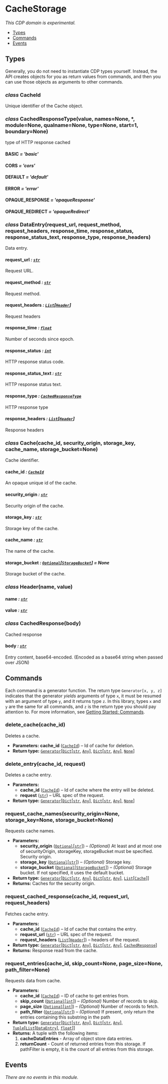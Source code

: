 # CacheStorage

*This CDP domain is experimental.*

<a id="module-nodriver.cdp.cache_storage"></a>
* [Types]()
* [Commands]()
* [Events]()

## Types

Generally, you do not need to instantiate CDP types
yourself. Instead, the API creates objects for you as return
values from commands, and then you can use those objects as
arguments to other commands.

### *class* CacheId

Unique identifier of the Cache object.

### *class* CachedResponseType(value, names=None, \*, module=None, qualname=None, type=None, start=1, boundary=None)

type of HTTP response cached

#### BASIC *= 'basic'*

#### CORS *= 'cors'*

#### DEFAULT *= 'default'*

#### ERROR *= 'error'*

#### OPAQUE_RESPONSE *= 'opaqueResponse'*

#### OPAQUE_REDIRECT *= 'opaqueRedirect'*

### *class* DataEntry(request_url, request_method, request_headers, response_time, response_status, response_status_text, response_type, response_headers)

Data entry.

#### request_url *: [`str`](https://docs.python.org/3/library/stdtypes.html#str)*

Request URL.

#### request_method *: [`str`](https://docs.python.org/3/library/stdtypes.html#str)*

Request method.

#### request_headers *: [`List`](https://docs.python.org/3/library/typing.html#typing.List)[[`Header`](#nodriver.cdp.cache_storage.Header)]*

Request headers

#### response_time *: [`float`](https://docs.python.org/3/library/functions.html#float)*

Number of seconds since epoch.

#### response_status *: [`int`](https://docs.python.org/3/library/functions.html#int)*

HTTP response status code.

#### response_status_text *: [`str`](https://docs.python.org/3/library/stdtypes.html#str)*

HTTP response status text.

#### response_type *: [`CachedResponseType`](#nodriver.cdp.cache_storage.CachedResponseType)*

HTTP response type

#### response_headers *: [`List`](https://docs.python.org/3/library/typing.html#typing.List)[[`Header`](#nodriver.cdp.cache_storage.Header)]*

Response headers

### *class* Cache(cache_id, security_origin, storage_key, cache_name, storage_bucket=None)

Cache identifier.

#### cache_id *: [`CacheId`](#nodriver.cdp.cache_storage.CacheId)*

An opaque unique id of the cache.

#### security_origin *: [`str`](https://docs.python.org/3/library/stdtypes.html#str)*

Security origin of the cache.

#### storage_key *: [`str`](https://docs.python.org/3/library/stdtypes.html#str)*

Storage key of the cache.

#### cache_name *: [`str`](https://docs.python.org/3/library/stdtypes.html#str)*

The name of the cache.

#### storage_bucket *: [`Optional`](https://docs.python.org/3/library/typing.html#typing.Optional)[[`StorageBucket`](storage.md#nodriver.cdp.storage.StorageBucket)]* *= None*

Storage bucket of the cache.

### *class* Header(name, value)

#### name *: [`str`](https://docs.python.org/3/library/stdtypes.html#str)*

#### value *: [`str`](https://docs.python.org/3/library/stdtypes.html#str)*

### *class* CachedResponse(body)

Cached response

#### body *: [`str`](https://docs.python.org/3/library/stdtypes.html#str)*

Entry content, base64-encoded. (Encoded as a base64 string when passed over JSON)

## Commands

Each command is a generator function. The return
type `Generator[x, y, z]` indicates that the generator
*yields* arguments of type `x`, it must be resumed with
an argument of type `y`, and it returns type `z`. In
this library, types `x` and `y` are the same for all
commands, and `z` is the return type you should pay attention
to. For more information, see
[Getting Started: Commands](../../readme.md#getting-started-commands).

### delete_cache(cache_id)

Deletes a cache.

* **Parameters:**
  **cache_id** ([`CacheId`](#nodriver.cdp.cache_storage.CacheId)) – Id of cache for deletion.
* **Return type:**
  [`Generator`](https://docs.python.org/3/library/typing.html#typing.Generator)[[`Dict`](https://docs.python.org/3/library/typing.html#typing.Dict)[[`str`](https://docs.python.org/3/library/stdtypes.html#str), [`Any`](https://docs.python.org/3/library/typing.html#typing.Any)], [`Dict`](https://docs.python.org/3/library/typing.html#typing.Dict)[[`str`](https://docs.python.org/3/library/stdtypes.html#str), [`Any`](https://docs.python.org/3/library/typing.html#typing.Any)], [`None`](https://docs.python.org/3/library/constants.html#None)]

### delete_entry(cache_id, request)

Deletes a cache entry.

* **Parameters:**
  * **cache_id** ([`CacheId`](#nodriver.cdp.cache_storage.CacheId)) – Id of cache where the entry will be deleted.
  * **request** ([`str`](https://docs.python.org/3/library/stdtypes.html#str)) – URL spec of the request.
* **Return type:**
  [`Generator`](https://docs.python.org/3/library/typing.html#typing.Generator)[[`Dict`](https://docs.python.org/3/library/typing.html#typing.Dict)[[`str`](https://docs.python.org/3/library/stdtypes.html#str), [`Any`](https://docs.python.org/3/library/typing.html#typing.Any)], [`Dict`](https://docs.python.org/3/library/typing.html#typing.Dict)[[`str`](https://docs.python.org/3/library/stdtypes.html#str), [`Any`](https://docs.python.org/3/library/typing.html#typing.Any)], [`None`](https://docs.python.org/3/library/constants.html#None)]

### request_cache_names(security_origin=None, storage_key=None, storage_bucket=None)

Requests cache names.

* **Parameters:**
  * **security_origin** ([`Optional`](https://docs.python.org/3/library/typing.html#typing.Optional)[[`str`](https://docs.python.org/3/library/stdtypes.html#str)]) –  *(Optional)* At least and at most one of securityOrigin, storageKey, storageBucket must be specified. Security origin.
  * **storage_key** ([`Optional`](https://docs.python.org/3/library/typing.html#typing.Optional)[[`str`](https://docs.python.org/3/library/stdtypes.html#str)]) –  *(Optional)* Storage key.
  * **storage_bucket** ([`Optional`](https://docs.python.org/3/library/typing.html#typing.Optional)[[`StorageBucket`](storage.md#nodriver.cdp.storage.StorageBucket)]) –  *(Optional)* Storage bucket. If not specified, it uses the default bucket.
* **Return type:**
  [`Generator`](https://docs.python.org/3/library/typing.html#typing.Generator)[[`Dict`](https://docs.python.org/3/library/typing.html#typing.Dict)[[`str`](https://docs.python.org/3/library/stdtypes.html#str), [`Any`](https://docs.python.org/3/library/typing.html#typing.Any)], [`Dict`](https://docs.python.org/3/library/typing.html#typing.Dict)[[`str`](https://docs.python.org/3/library/stdtypes.html#str), [`Any`](https://docs.python.org/3/library/typing.html#typing.Any)], [`List`](https://docs.python.org/3/library/typing.html#typing.List)[[`Cache`](#nodriver.cdp.cache_storage.Cache)]]
* **Returns:**
  Caches for the security origin.

### request_cached_response(cache_id, request_url, request_headers)

Fetches cache entry.

* **Parameters:**
  * **cache_id** ([`CacheId`](#nodriver.cdp.cache_storage.CacheId)) – Id of cache that contains the entry.
  * **request_url** ([`str`](https://docs.python.org/3/library/stdtypes.html#str)) – URL spec of the request.
  * **request_headers** ([`List`](https://docs.python.org/3/library/typing.html#typing.List)[[`Header`](#nodriver.cdp.cache_storage.Header)]) – headers of the request.
* **Return type:**
  [`Generator`](https://docs.python.org/3/library/typing.html#typing.Generator)[[`Dict`](https://docs.python.org/3/library/typing.html#typing.Dict)[[`str`](https://docs.python.org/3/library/stdtypes.html#str), [`Any`](https://docs.python.org/3/library/typing.html#typing.Any)], [`Dict`](https://docs.python.org/3/library/typing.html#typing.Dict)[[`str`](https://docs.python.org/3/library/stdtypes.html#str), [`Any`](https://docs.python.org/3/library/typing.html#typing.Any)], [`CachedResponse`](#nodriver.cdp.cache_storage.CachedResponse)]
* **Returns:**
  Response read from the cache.

### request_entries(cache_id, skip_count=None, page_size=None, path_filter=None)

Requests data from cache.

* **Parameters:**
  * **cache_id** ([`CacheId`](#nodriver.cdp.cache_storage.CacheId)) – ID of cache to get entries from.
  * **skip_count** ([`Optional`](https://docs.python.org/3/library/typing.html#typing.Optional)[[`int`](https://docs.python.org/3/library/functions.html#int)]) –  *(Optional)* Number of records to skip.
  * **page_size** ([`Optional`](https://docs.python.org/3/library/typing.html#typing.Optional)[[`int`](https://docs.python.org/3/library/functions.html#int)]) –  *(Optional)* Number of records to fetch.
  * **path_filter** ([`Optional`](https://docs.python.org/3/library/typing.html#typing.Optional)[[`str`](https://docs.python.org/3/library/stdtypes.html#str)]) –  *(Optional)* If present, only return the entries containing this substring in the path
* **Return type:**
  [`Generator`](https://docs.python.org/3/library/typing.html#typing.Generator)[[`Dict`](https://docs.python.org/3/library/typing.html#typing.Dict)[[`str`](https://docs.python.org/3/library/stdtypes.html#str), [`Any`](https://docs.python.org/3/library/typing.html#typing.Any)], [`Dict`](https://docs.python.org/3/library/typing.html#typing.Dict)[[`str`](https://docs.python.org/3/library/stdtypes.html#str), [`Any`](https://docs.python.org/3/library/typing.html#typing.Any)], [`Tuple`](https://docs.python.org/3/library/typing.html#typing.Tuple)[[`List`](https://docs.python.org/3/library/typing.html#typing.List)[[`DataEntry`](#nodriver.cdp.cache_storage.DataEntry)], [`float`](https://docs.python.org/3/library/functions.html#float)]]
* **Returns:**
  A tuple with the following items:
  1. **cacheDataEntries** - Array of object store data entries.
  2. **returnCount** - Count of returned entries from this storage. If pathFilter is empty, it is the count of all entries from this storage.

## Events

*There are no events in this module.*
